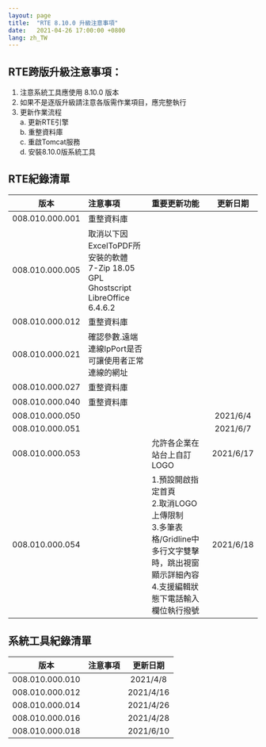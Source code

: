 ```yaml
---
layout: page
title:  "RTE 8.10.0 升級注意事項"
date:   2021-04-26 17:00:00 +0800
lang: zh_TW
---
```


## RTE跨版升級注意事項：

1. 注意系統工具應使用 8.10.0 版本
2. 如果不是逐版升級請注意各版需作業項目，應完整執行
3. 更新作業流程<br>
    a. 更新RTE引擎<br>
    b. 重整資料庫<br>
    c. 重啟Tomcat服務<br>
    d. 安裝8.10.0版系統工具<br>

## RTE紀錄清單

|版本|注意事項|重要更新功能|更新日期|
|:-:|:-|:-|:-:|
|008.010.000.001|重整資料庫|||
|008.010.000.005|取消以下因ExcelToPDF所安裝的軟體<br>7-Zip 18.05<br>GPL Ghostscript<br>LibreOffice 6.4.6.2<br>|||
|008.010.000.012|重整資料庫|||
|008.010.000.021|確認參數.遠端連線IpPort是否可讓使用者正常連線的網址|||
|008.010.000.027|重整資料庫|||
|008.010.000.040|重整資料庫|||
|008.010.000.050|||2021/6/4|
|008.010.000.051|||2021/6/7|
|008.010.000.053||允許各企業在站台上自訂LOGO|2021/6/17|
|008.010.000.054||1.預設開啟指定首頁<br>2.取消LOGO上傳限制<br>3.多筆表格/Gridline中多行文字雙擊時，跳出視窗顯示詳細內容<br>4.支援編輯狀態下電話輸入欄位執行撥號|2021/6/18|

## 系統工具紀錄清單

|版本|注意事項|更新日期|
|:-:|:-|:-:|
|008.010.000.010||2021/4/8|
|008.010.000.012||2021/4/16|
|008.010.000.014||2021/4/26|
|008.010.000.016||2021/4/28|
|008.010.000.018||2021/6/10|